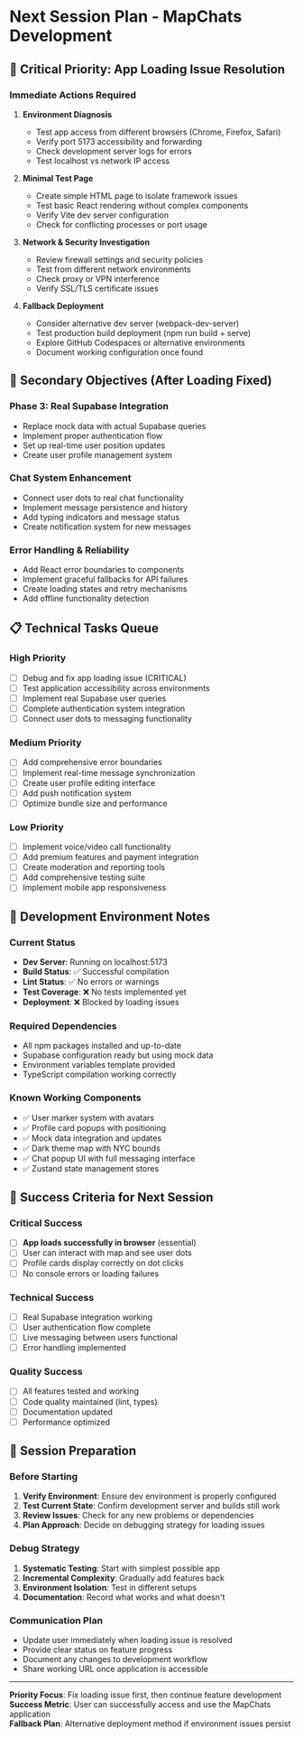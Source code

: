 # Next Session Plan - MapChats Development

## 🚨 Critical Priority: App Loading Issue Resolution

### Immediate Actions Required
1. **Environment Diagnosis**
   - Test app access from different browsers (Chrome, Firefox, Safari)
   - Verify port 5173 accessibility and forwarding
   - Check development server logs for errors
   - Test localhost vs network IP access

2. **Minimal Test Page**
   - Create simple HTML page to isolate framework issues
   - Test basic React rendering without complex components
   - Verify Vite dev server configuration
   - Check for conflicting processes or port usage

3. **Network & Security Investigation**
   - Review firewall settings and security policies
   - Test from different network environments
   - Check proxy or VPN interference
   - Verify SSL/TLS certificate issues

4. **Fallback Deployment**
   - Consider alternative dev server (webpack-dev-server)
   - Test production build deployment (npm run build + serve)
   - Explore GitHub Codespaces or alternative environments
   - Document working configuration once found

## 🎯 Secondary Objectives (After Loading Fixed)

### Phase 3: Real Supabase Integration
- Replace mock data with actual Supabase queries
- Implement proper authentication flow
- Set up real-time user position updates
- Create user profile management system

### Chat System Enhancement  
- Connect user dots to real chat functionality
- Implement message persistence and history
- Add typing indicators and message status
- Create notification system for new messages

### Error Handling & Reliability
- Add React error boundaries to components
- Implement graceful fallbacks for API failures
- Create loading states and retry mechanisms  
- Add offline functionality detection

## 📋 Technical Tasks Queue

### High Priority
- [ ] Debug and fix app loading issue (CRITICAL)
- [ ] Test application accessibility across environments
- [ ] Implement real Supabase user queries
- [ ] Complete authentication system integration
- [ ] Connect user dots to messaging functionality

### Medium Priority  
- [ ] Add comprehensive error boundaries
- [ ] Implement real-time message synchronization
- [ ] Create user profile editing interface
- [ ] Add push notification system
- [ ] Optimize bundle size and performance

### Low Priority
- [ ] Implement voice/video call functionality
- [ ] Add premium features and payment integration
- [ ] Create moderation and reporting tools
- [ ] Add comprehensive testing suite
- [ ] Implement mobile app responsiveness

## 🔧 Development Environment Notes

### Current Status
- **Dev Server**: Running on localhost:5173
- **Build Status**: ✅ Successful compilation
- **Lint Status**: ✅ No errors or warnings
- **Test Coverage**: ❌ No tests implemented yet
- **Deployment**: ❌ Blocked by loading issues

### Required Dependencies
- All npm packages installed and up-to-date
- Supabase configuration ready but using mock data
- Environment variables template provided
- TypeScript compilation working correctly

### Known Working Components
- ✅ User marker system with avatars
- ✅ Profile card popups with positioning
- ✅ Mock data integration and updates
- ✅ Dark theme map with NYC bounds
- ✅ Chat popup UI with full messaging interface
- ✅ Zustand state management stores

## 🚀 Success Criteria for Next Session

### Critical Success
- [ ] **App loads successfully in browser** (essential)
- [ ] User can interact with map and see user dots
- [ ] Profile cards display correctly on dot clicks
- [ ] No console errors or loading failures

### Technical Success
- [ ] Real Supabase integration working
- [ ] User authentication flow complete
- [ ] Live messaging between users functional
- [ ] Error handling implemented

### Quality Success
- [ ] All features tested and working
- [ ] Code quality maintained (lint, types)
- [ ] Documentation updated
- [ ] Performance optimized

## 📝 Session Preparation

### Before Starting
1. **Verify Environment**: Ensure dev environment is properly configured
2. **Test Current State**: Confirm development server and builds still work  
3. **Review Issues**: Check for any new problems or dependencies
4. **Plan Approach**: Decide on debugging strategy for loading issues

### Debug Strategy
1. **Systematic Testing**: Start with simplest possible app
2. **Incremental Complexity**: Gradually add features back
3. **Environment Isolation**: Test in different setups
4. **Documentation**: Record what works and what doesn't

### Communication Plan
- Update user immediately when loading issue is resolved
- Provide clear status on feature progress
- Document any changes to development workflow
- Share working URL once application is accessible

---

**Priority Focus**: Fix loading issue first, then continue feature development  
**Success Metric**: User can successfully access and use the MapChats application  
**Fallback Plan**: Alternative deployment method if environment issues persist